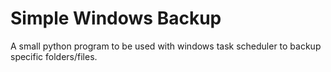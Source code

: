 # Simple Windows Backup

A small python program to be used with windows task scheduler to backup specific folders/files.
